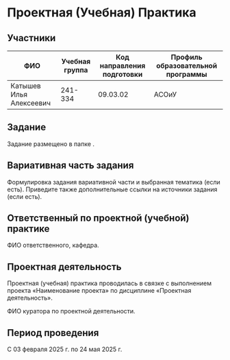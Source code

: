 # Проектная (Учебная) Практика

## Участники

| ФИО   | Учебная группа | Код направления подготовки | Профиль образовательной программы |
|-------|----------------|-----------------------------|-----------------------------------|
| Катышев Илья Алексеевич |    241-334     |          09.03.02           |               АСОиУ               |


## Задание

Задание размещено в папке .

## Вариативная часть задания

Формулировка задания вариативной части и выбранная тематика (если есть). Приведите также дополнительные ссылки на источники задания (если есть).

## Ответственный по проектной (учебной) практике

ФИО ответственного, кафедра.

## Проектная деятельность

Проектная (учебная) практика проводилась в связке с выполнением проекта «Наименование проекта» по дисциплине «Проектная деятельность».

ФИО куратора по проектной деятельности.

## Период проведения

С 03 февраля 2025 г. по 24 мая 2025 г.
